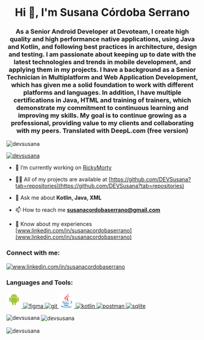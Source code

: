 <h1 align="center">Hi 👋, I'm Susana Córdoba Serrano</h1>
<h3 align="center">As a Senior Android Developer at Devoteam, I create high quality and high performance native applications, using Java and Kotlin, and following best practices in architecture, design and testing. I am passionate about keeping up to date with the latest technologies and trends in mobile development, and applying them in my projects. I have a background as a Senior Technician in Multiplatform and Web Application Development, which has given me a solid foundation to work with different platforms and languages. In addition, I have multiple certifications in Java, HTML and training of trainers, which demonstrate my commitment to continuous learning and improving my skills. My goal is to continue growing as a professional, providing value to my clients and collaborating with my peers. Translated with DeepL.com (free version)</h3>

<p align="left"> <img src="https://komarev.com/ghpvc/?username=devsusana&label=Profile%20views&color=0e75b6&style=flat" alt="devsusana" /> </p>

<p align="left"> <a href="https://github.com/ryo-ma/github-profile-trophy"><img src="https://github-profile-trophy.vercel.app/?username=devsusana" alt="devsusana" /></a> </p>

- 🔭 I’m currently working on [RickyMorty](https://github.com/DEVSusana/RickyMorty)

- 👨‍💻 All of my projects are available at [https://github.com/DEVSusana?tab=repositories](https://github.com/DEVSusana?tab=repositories)

- 💬 Ask me about **Kotlin, Java, XML**

- 📫 How to reach me **susanacordobaserrano@gmail.com**

- 📄 Know about my experiences [www.linkedin.com/in/susanacordobaserrano](www.linkedin.com/in/susanacordobaserrano)

<h3 align="left">Connect with me:</h3>
<p align="left">
<a href="https://linkedin.com/in/www.linkedin.com/in/susanacordobaserrano" target="blank"><img align="center" src="https://raw.githubusercontent.com/rahuldkjain/github-profile-readme-generator/master/src/images/icons/Social/linked-in-alt.svg" alt="www.linkedin.com/in/susanacordobaserrano" height="30" width="40" /></a>
</p>

<h3 align="left">Languages and Tools:</h3>
<p align="left"> <a href="https://developer.android.com" target="_blank" rel="noreferrer"> <img src="https://raw.githubusercontent.com/devicons/devicon/master/icons/android/android-original-wordmark.svg" alt="android" width="40" height="40"/> </a> <a href="https://www.figma.com/" target="_blank" rel="noreferrer"> <img src="https://www.vectorlogo.zone/logos/figma/figma-icon.svg" alt="figma" width="40" height="40"/> </a> <a href="https://git-scm.com/" target="_blank" rel="noreferrer"> <img src="https://www.vectorlogo.zone/logos/git-scm/git-scm-icon.svg" alt="git" width="40" height="40"/> </a> <a href="https://www.java.com" target="_blank" rel="noreferrer"> <img src="https://raw.githubusercontent.com/devicons/devicon/master/icons/java/java-original.svg" alt="java" width="40" height="40"/> </a> <a href="https://kotlinlang.org" target="_blank" rel="noreferrer"> <img src="https://www.vectorlogo.zone/logos/kotlinlang/kotlinlang-icon.svg" alt="kotlin" width="40" height="40"/> </a> <a href="https://postman.com" target="_blank" rel="noreferrer"> <img src="https://www.vectorlogo.zone/logos/getpostman/getpostman-icon.svg" alt="postman" width="40" height="40"/> </a> <a href="https://www.sqlite.org/" target="_blank" rel="noreferrer"> <img src="https://www.vectorlogo.zone/logos/sqlite/sqlite-icon.svg" alt="sqlite" width="40" height="40"/> </a> </p>

<p><img align="left" src="https://github-readme-stats.vercel.app/api/top-langs?username=devsusana&show_icons=true&locale=en&layout=compact" alt="devsusana" /></p>

<p>&nbsp;<img align="center" src="https://github-readme-stats.vercel.app/api?username=devsusana&show_icons=true&locale=en" alt="devsusana" /></p>

<p><img align="center" src="https://github-readme-streak-stats.herokuapp.com/?user=devsusana&" alt="devsusana" /></p>

